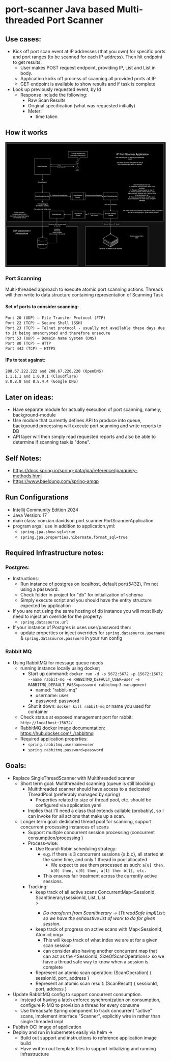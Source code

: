 # port-scanner Java based Multi-threaded Port Scanner

## Use cases:
- Kick off port scan event at IP addresses (that you own) for specific ports and port ranges (to be scanned for each IP address). Then hit endpoint to get results.
    - User makes POST request endpoint, providing IP, List<Port> and List<PortRange> in body.
    - Application kicks off process of scanning all provided ports at IP
    - GET endpoint is available to show results and if task is complete
- Look up previously requested event, by Id
    - Response include the following:
      - Raw Scan Results
      - Original specification (what was requested initially)
      - Meter:
        - time taken

## How it works
![HighLevel](docs/HighLevelSys.png)

### Port Scanning

Multi-threaded approach to execute atomic port scanning actions. 
Threads will then write to data structure containing representation of Scanning Task  


#### Set of ports to consider scanning:
```text
Port 20 (UDP) — File Transfer Protocol (FTP)
Port 22 (TCP) — Secure Shell (SSH)
Port 23 (TCP) — Telnet protocol - usually not available these days due to it being unencrypted and therefore unsecure
Port 53 (UDP) — Domain Name System (DNS)
Port 80 (TCP) — HTTP
Port 443 (TCP) — HTTPS
```

#### IPs to test against:
```text
208.67.222.222 and 208.67.220.220 (OpenDNS)
1.1.1.1 and 1.0.0.1 (Cloudflare)
8.8.8.8 and 8.8.4.4 (Google DNS)
```

## Later on ideas:
- Have separate module for actually execution of port scanning, namely, background-module
- Use module that currently defines API to produce into queue, background processing will execute port scanning and write reports to DB
- API layer will then simply read requested reports and also be able to determine if scanning task is "done".

## Self Notes:
- https://docs.spring.io/spring-data/jpa/reference/jpa/query-methods.html
- https://www.baeldung.com/spring-amqp

## Run Configurations
- Intellij Community Edition 2024
- Java Version: 17
- main class: com.ian.davidson.port.scanner.PortScannerApplication
- program args I use in addition to application.yml:
  - `spring.jpa.show-sql=true`   
  - `spring.jpa.properties.hibernate.format_sql=true`

## Required Infrastructure notes:
### Postgres:
- Instructions:
  - Run instance of postgres on localhost, default port(5432), I'm not using a password.
  - Check folder in project for "db" for initialization of schema
  - Simply execute script and you should have the entity structure expected by application
- If you are not using the same hosting of db instance you will most likely need to inject an override for the property:
  - `spring.datasource.url`
- If your instance of Postgres is uses user/password then:
  - update properties or inject overrides for `spring.datasource.username` & `spring.datasource.password` in your run config
### Rabbit MQ
- Using RabbitMQ for message queue needs
  - running instance locally using docker;
    - Start up command: `docker run -d -p 5672:5672 -p 15672:15672 --name rabbit-mq -e RABBITMQ_DEFAULT_USER=user -e RABBITMQ_DEFAULT_PASS=password rabbitmq:3-management`
      - named: "rabbit-mq"
      - username: user
      - password: password
    - Shut it down: `docker kill rabbit-mq` or name you used for container
  - Check status at exposed management port for rabbit: `http://localhost:15672/`
  - RabbitMQ docker image documentation: https://hub.docker.com/_/rabbitmq 
  - Required application properties:
    - `spring.rabbitmq.username=user`
    - `spring.rabbitmq.password=password`


## Goals:
- Replace SingleThreadScanner with Multithreaded scanner
  - Short term goal: Multithreaded scanning (queue is still blocking)
    - Multithreaded scanner should have access to a dedicated ThreadPool (preferably managed by spring)
      - Properties related to size of thread pool, etc. should be configured via application.yaml
    - Implies that I'll need a class that extends callable (probably), so I can invoke for all actions that make up a scan. 
  - Longer term goal: dedicated thread pool for scanning, support concurrent processing instances of scans  
    - Support multiple concurrent session processing (concurrent consumption/processing )
    - Process-wise:
      - Use Round-Robin scheduling strategy:
        - e.g. if there is 3 concurrent sessions {a,b,c}, all started at the same time, and only 1 thread in pool allocated
          - We expect to see them processed as such: `a[0] then, b[0] then, c[0] then, a[1] then b[1], etc.`
        - This ensures fair treatment across the currently active sessions.
    - Tracking:
      - keep track of all active scans ConcurrentMap<SessionId, ScanItinerary{sessionId, List<Port>, List<Address>>
        - Do transform from ScanItinerary -> (ThreadSafe impl)List<ScanOperation>; so we have the exhaustive list of work to do for given session.
      - keep track of progress on active scans with Map<SessionId, AtomicLong>
        - This will keep track of what index we are at for a given scan session
        - can consider also having another concurrent map that can act as the <SessionId, SizeOfScanOperations> so we have a thread safe way to know when a session is complete
      - Represent an atomic scan operation: (ScanOperation) { sessionId, port, address }
      - Represent an atomic scan result: (ScanResult) { sessionId, port, address }
- Update RabbitMQ config to support concurrent consumption.
  - Instead of having a latch enforce synchronization on consumption, configure R-MQ to provision a thread for every consume
  - Use threadsafe Spring component to track concurrent "active" scans, implement interface "Scanner", explicitly wire in rather than single threaded impl
- Publish OCI image of application
- Deploy and run in kubernetes easily via helm ->
  - Build out support and instructions to reference application image build
  - Have written out template files to support initializing and running infrastructure 